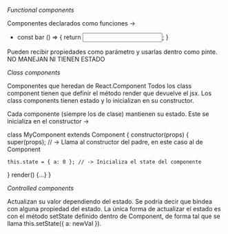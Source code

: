 *Functional components*

Componentes declarados como funciones ->
+ const bar () => { return <input/>; }

Pueden recibir propiedades como parámetro y usarlas dentro como pinte.
NO MANEJAN NI TIENEN ESTADO

*Class components*

Componentes que heredan de React.Component 
Todos los class component tienen que definir el método render que devuelve el jsx.
Los class components tienen estado y lo inicializan en su constructor.

Cada componente (siempre los de clase) mantienen su estado.
Este se inicializa en el constructor ->

class MyComponent extends Component {
  constructor(props) {
    super(props); // -> Llama al constructor del padre, en este caso al de Component
    
    this.state = { a: 0 }; // -> Inicializa el state del componente
  }
  render() {...}
}

*Controlled components*

Actualizan su valor dependiendo del estado. Se podría decir que bindea con alguna propiedad
del estado. La única forma de actualizar el estado es con el método setState definido dentro de
Component, de forma tal que se llama this.setState({ a: newVal }).

